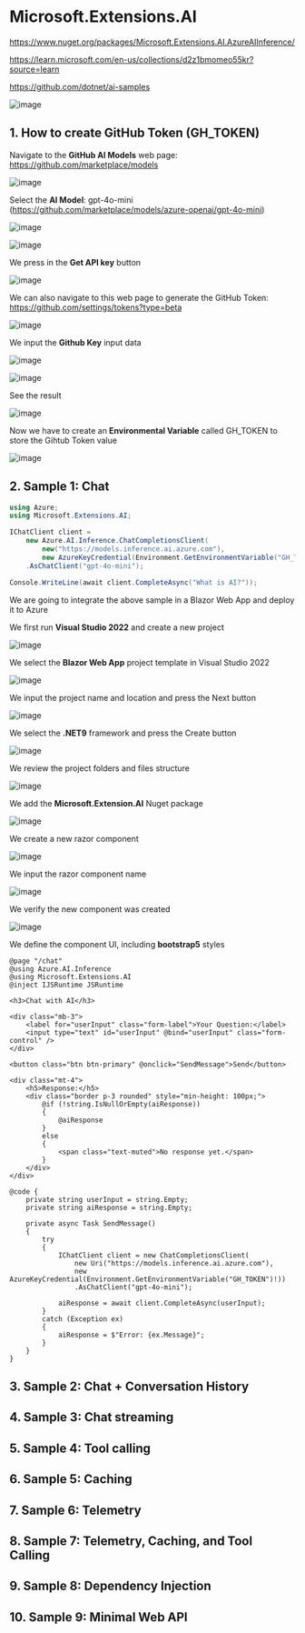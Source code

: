 # Microsoft.Extensions.AI

https://www.nuget.org/packages/Microsoft.Extensions.AI.AzureAIInference/

https://learn.microsoft.com/en-us/collections/d2z1bmomeo55kr?source=learn

https://github.com/dotnet/ai-samples

![image](https://github.com/user-attachments/assets/2160239e-7816-47a5-8174-f8cf0f6490d9)

## 1. How to create GitHub Token (GH_TOKEN)

Navigate to the **GitHub AI Models** web page: https://github.com/marketplace/models

![image](https://github.com/user-attachments/assets/25a4fc82-3485-4964-b64e-e73af09b68e9)

Select the **AI Model**: gpt-4o-mini (https://github.com/marketplace/models/azure-openai/gpt-4o-mini)

![image](https://github.com/user-attachments/assets/c43ae989-5456-4090-bff0-f88e83d25fb5)

![image](https://github.com/user-attachments/assets/2af69732-d116-4985-8fee-0a1f19bdac9e)

We press in the **Get API key** button

![image](https://github.com/user-attachments/assets/64b9272b-7602-472f-81c8-a4b88ef5cfda)

We can also navigate to this web page to generate the GitHub Token: https://github.com/settings/tokens?type=beta

![image](https://github.com/user-attachments/assets/948ffb84-ee5e-4c90-b2aa-9c1230cc0261)

We input the **Github Key** input data

![image](https://github.com/user-attachments/assets/bb850318-502c-4566-a8af-a8bea4d244f7)

![image](https://github.com/user-attachments/assets/92bb5c5f-1078-4ecd-bca2-14ad8dae6cbf)

See the result

![image](https://github.com/user-attachments/assets/add56971-83b1-4d0c-9332-2600e0f3a18a)

Now we have to create an **Environmental Variable** called GH_TOKEN to store the Gihtub Token value

![image](https://github.com/user-attachments/assets/d0d4d86d-da90-4239-a754-20aacf21be27)

## 2. Sample 1: Chat

```csharp
using Azure;
using Microsoft.Extensions.AI;

IChatClient client =
    new Azure.AI.Inference.ChatCompletionsClient(
        new("https://models.inference.ai.azure.com"),
        new AzureKeyCredential(Environment.GetEnvironmentVariable("GH_TOKEN")!))
    .AsChatClient("gpt-4o-mini");

Console.WriteLine(await client.CompleteAsync("What is AI?"));
```

We are going to integrate the above sample in a Blazor Web App and deploy it to Azure

We first run **Visual Studio 2022** and create a new project

![image](https://github.com/user-attachments/assets/5abdd1f6-338d-4fa5-abdf-b4efce1aff59)

We select the **Blazor Web App** project template in Visual Studio 2022

![image](https://github.com/user-attachments/assets/0224afc3-d7e9-438e-b06c-8574d9e95256)

We input the project name and location and press the Next button

![image](https://github.com/user-attachments/assets/b560ed48-fc2b-498b-815e-dbcc9a9c7804)

We select the **.NET9** framework and press the Create button

![image](https://github.com/user-attachments/assets/9c287c36-e8f7-4074-b3c7-1081c9c39375)

We review the project folders and files structure

![image](https://github.com/user-attachments/assets/96da0d32-fa8c-4ad7-9e80-307b2d8785f1)

We add the **Microsoft.Extension.AI** Nuget package

![image](https://github.com/user-attachments/assets/77f29fe7-ba4c-4caa-84af-ae7ce36bb3d4)

We create a new razor component

![image](https://github.com/user-attachments/assets/c5ccb215-bb0b-46c4-851b-4d2f36eb061f)

We input the razor component name

![image](https://github.com/user-attachments/assets/889c415b-3879-4592-8964-bae0becb0bfd)

We verify the new component was created

![image](https://github.com/user-attachments/assets/c23fc070-97e7-46cf-a26d-04e8a459b03d)

We define the component UI, including **bootstrap5** styles

```razor
@page "/chat"
@using Azure.AI.Inference
@using Microsoft.Extensions.AI
@inject IJSRuntime JSRuntime

<h3>Chat with AI</h3>

<div class="mb-3">
    <label for="userInput" class="form-label">Your Question:</label>
    <input type="text" id="userInput" @bind="userInput" class="form-control" />
</div>

<button class="btn btn-primary" @onclick="SendMessage">Send</button>

<div class="mt-4">
    <h5>Response:</h5>
    <div class="border p-3 rounded" style="min-height: 100px;">
        @if (!string.IsNullOrEmpty(aiResponse))
        {
            @aiResponse
        }
        else
        {
            <span class="text-muted">No response yet.</span>
        }
    </div>
</div>

@code {
    private string userInput = string.Empty;
    private string aiResponse = string.Empty;

    private async Task SendMessage()
    {
        try
        {
            IChatClient client = new ChatCompletionsClient(
                new Uri("https://models.inference.ai.azure.com"),
                new AzureKeyCredential(Environment.GetEnvironmentVariable("GH_TOKEN")!))
                .AsChatClient("gpt-4o-mini");

            aiResponse = await client.CompleteAsync(userInput);
        }
        catch (Exception ex)
        {
            aiResponse = $"Error: {ex.Message}";
        }
    }
}
```





## 3. Sample 2: Chat + Conversation History

## 4. Sample 3: Chat streaming

## 5. Sample 4: Tool calling

## 6. Sample 5: Caching

## 7. Sample 6: Telemetry

## 8. Sample 7: Telemetry, Caching, and Tool Calling

## 9. Sample 8: Dependency Injection

## 10. Sample 9: Minimal Web API

